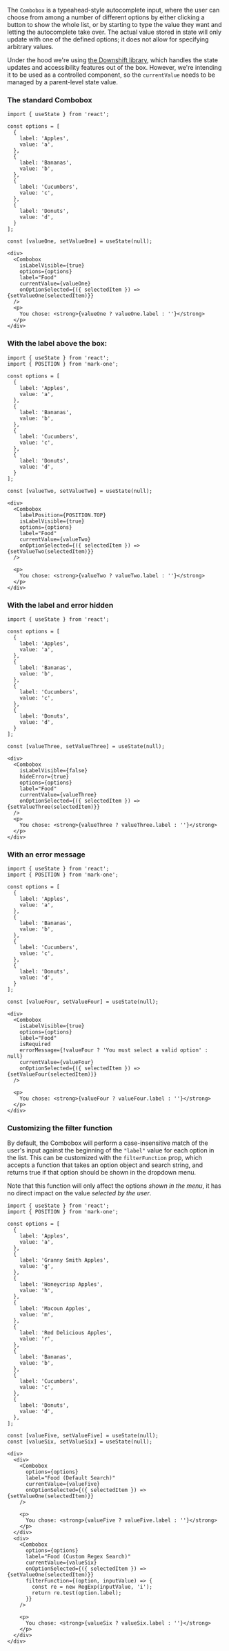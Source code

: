 The `Combobox` is a typeahead-style autocomplete input, where the user can choose from among a number of different options by either clicking a button to show the whole list, or by starting to type the value they want and letting the autocomplete take over. The actual value stored in state will only update with one of the defined options; it does not allow for specifying arbitrary values.

Under the hood we're using [the Downshift library][downshift], which handles the state updates and accessibility features out of the box. However, we're intending it to be used as a controlled component, so the `currentValue` needs to be managed by a parent-level state value.

[downshift]: https://www.downshift-js.com/

### The standard Combobox

```tsx
import { useState } from 'react';

const options = [
  {
    label: 'Apples',
    value: 'a',
  },
  {
    label: 'Bananas',
    value: 'b',
  },
  {
    label: 'Cucumbers',
    value: 'c',
  },
  {
    label: 'Donuts',
    value: 'd',
  }
];

const [valueOne, setValueOne] = useState(null);

<div>
  <Combobox
    isLabelVisible={true}
    options={options}
    label="Food"
    currentValue={valueOne}
    onOptionSelected={({ selectedItem }) => {setValueOne(selectedItem)}}
  />
  <p>
    You chose: <strong>{valueOne ? valueOne.label : ''}</strong>
  </p>
</div>
```

### With the label above the box:

```tsx
import { useState } from 'react';
import { POSITION } from 'mark-one';

const options = [
  {
    label: 'Apples',
    value: 'a',
  },
  {
    label: 'Bananas',
    value: 'b',
  },
  {
    label: 'Cucumbers',
    value: 'c',
  },
  {
    label: 'Donuts',
    value: 'd',
  }
];

const [valueTwo, setValueTwo] = useState(null);

<div>
  <Combobox
    labelPosition={POSITION.TOP}
    isLabelVisible={true}
    options={options}
    label="Food"
    currentValue={valueTwo}
    onOptionSelected={({ selectedItem }) => {setValueTwo(selectedItem)}}
  />

  <p>
    You chose: <strong>{valueTwo ? valueTwo.label : ''}</strong>
  </p>
</div>
```

### With the label and error hidden
```tsx
import { useState } from 'react';

const options = [
  {
    label: 'Apples',
    value: 'a',
  },
  {
    label: 'Bananas',
    value: 'b',
  },
  {
    label: 'Cucumbers',
    value: 'c',
  },
  {
    label: 'Donuts',
    value: 'd',
  }
];

const [valueThree, setValueThree] = useState(null);

<div>
  <Combobox
    isLabelVisible={false}
    hideError={true}
    options={options}
    label="Food"
    currentValue={valueThree}
    onOptionSelected={({ selectedItem }) => {setValueThree(selectedItem)}}
  />
  <p>
    You chose: <strong>{valueThree ? valueThree.label : ''}</strong>
  </p>
</div>
```

### With an error message

```tsx
import { useState } from 'react';
import { POSITION } from 'mark-one';

const options = [
  {
    label: 'Apples',
    value: 'a',
  },
  {
    label: 'Bananas',
    value: 'b',
  },
  {
    label: 'Cucumbers',
    value: 'c',
  },
  {
    label: 'Donuts',
    value: 'd',
  }
];

const [valueFour, setValueFour] = useState(null);

<div>
  <Combobox
    isLabelVisible={true}
    options={options}
    label="Food"
    isRequired
    errorMessage={!valueFour ? 'You must select a valid option' : null}
    currentValue={valueFour}
    onOptionSelected={({ selectedItem }) => {setValueFour(selectedItem)}}
  />

  <p>
    You chose: <strong>{valueFour ? valueFour.label : ''}</strong>
  </p>
</div>
```

### Customizing the filter function

By default, the Combobox will perform a case-insensitive match of the user's input against the beginning of the `"label"` value for each option in the list. This can be customized with the `filterFunction` prop, which accepts a function that takes an option object and search string, and returns true if that option should be shown in the dropdown menu.

Note that this function will only affect the options _shown in the menu_, it has no direct impact on the value _selected by the user_.

```tsx
import { useState } from 'react';
import { POSITION } from 'mark-one';

const options = [
  {
    label: 'Apples',
    value: 'a',
  },
  {
    label: 'Granny Smith Apples',
    value: 'g',
  },
  {
    label: 'Honeycrisp Apples',
    value: 'h',
  },
  {
    label: 'Macoun Apples',
    value: 'm',
  },
  {
    label: 'Red Delicious Apples',
    value: 'r',
  },
  {
    label: 'Bananas',
    value: 'b',
  },
  {
    label: 'Cucumbers',
    value: 'c',
  },
  {
    label: 'Donuts',
    value: 'd',
  },
];

const [valueFive, setValueFive] = useState(null);
const [valueSix, setValueSix] = useState(null);

<div>
  <div>
    <Combobox
      options={options}
      label="Food (Default Search)"
      currentValue={valueFive}
      onOptionSelected={({ selectedItem }) => {setValueOne(selectedItem)}}
    />

    <p>
      You chose: <strong>{valueFive ? valueFive.label : ''}</strong>
    </p>
  </div>
  <div>
    <Combobox
      options={options}
      label="Food (Custom Regex Search)"
      currentValue={valueSix}
      onOptionSelected={({ selectedItem }) => {setValueOne(selectedItem)}}
      filterFunction={(option, inputValue) => {
        const re = new RegExp(inputValue, 'i');
        return re.test(option.label);
      }}
    />

    <p>
      You chose: <strong>{valueSix ? valueSix.label : ''}</strong>
    </p>
  </div>
</div>
```
